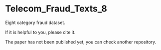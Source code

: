 # Telecom_Fraud_Texts_8
Eight category fraud dataset.

If it is helpful to you, please cite it.

The paper has not been published yet, you can check another repository.
